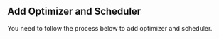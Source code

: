 ## Add Optimizer and Scheduler

You need to follow the process below to add optimizer and scheduler.